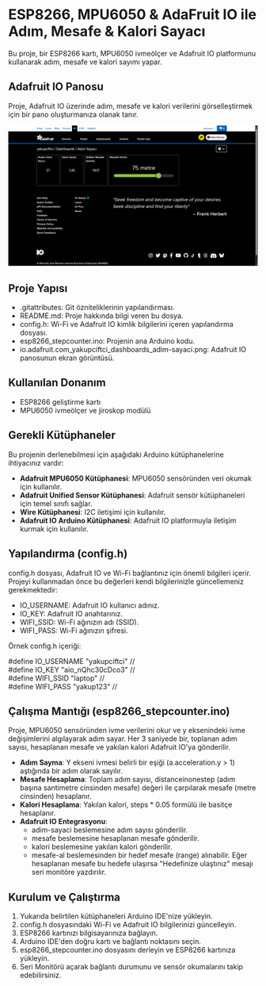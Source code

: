 # **ESP8266, MPU6050 & AdaFruit IO ile  Adım, Mesafe & Kalori Sayacı**

Bu proje, bir ESP8266 kartı, MPU6050 ivmeölçer ve Adafruit IO platformunu kullanarak adım, mesafe ve kalori sayımı yapar.

## **Adafruit IO Panosu**

Proje, Adafruit IO üzerinde adım, mesafe ve kalori verilerini görselleştirmek için bir pano oluşturmanıza olanak tanır.

<img src="https://github.com/ciftciyakup/esp8266-step_counter/blob/main/io.adafruit.com_yakupciftci_dashboards_adim-sayaci.png">

## **Proje Yapısı**

* .gitattributes: Git özniteliklerinin yapılandırması.  
* README.md: Proje hakkında bilgi veren bu dosya.  
* config.h: Wi-Fi ve Adafruit IO kimlik bilgilerini içeren yapılandırma dosyası.  
* esp8266\_stepcounter.ino: Projenin ana Arduino kodu.  
* io.adafruit.com\_yakupciftci\_dashboards\_adim-sayaci.png: Adafruit IO panosunun ekran görüntüsü.

## **Kullanılan Donanım**

* ESP8266 geliştirme kartı  
* MPU6050 ivmeölçer ve jiroskop modülü

## **Gerekli Kütüphaneler**

Bu projenin derlenebilmesi için aşağıdaki Arduino kütüphanelerine ihtiyacınız vardır:

* **Adafruit MPU6050 Kütüphanesi**: MPU6050 sensöründen veri okumak için kullanılır.  
* **Adafruit Unified Sensor Kütüphanesi**: Adafruit sensör kütüphaneleri için temel sınıfı sağlar.  
* **Wire Kütüphanesi**: I2C iletişimi için kullanılır.  
* **Adafruit IO Arduino Kütüphanesi**: Adafruit IO platformuyla iletişim kurmak için kullanılır.

## **Yapılandırma (config.h)**

config.h dosyası, Adafruit IO ve Wi-Fi bağlantınız için önemli bilgileri içerir. Projeyi kullanmadan önce bu değerleri kendi bilgilerinizle güncellemeniz gerekmektedir:

* IO\_USERNAME: Adafruit IO kullanıcı adınız.  
* IO\_KEY: Adafruit IO anahtarınız.  
* WIFI\_SSID: Wi-Fi ağınızın adı (SSID).  
* WIFI\_PASS: Wi-Fi ağınızın şifresi.

Örnek config.h içeriği:

\#define IO\_USERNAME "yakupciftci" //  
\#define IO\_KEY "aio\_nQhc30cDco3" //  
\#define WIFI\_SSID "laptop" //  
\#define WIFI\_PASS "yakup123" //

## **Çalışma Mantığı (esp8266\_stepcounter.ino)**

Proje, MPU6050 sensöründen ivme verilerini okur ve y eksenindeki ivme değişimlerini algılayarak adım sayar. Her 3 saniyede bir, toplanan adım sayısı, hesaplanan mesafe ve yakılan kalori Adafruit IO'ya gönderilir.

* **Adım Sayma**: Y ekseni ivmesi belirli bir eşiği (a.acceleration.y \> 1\) aştığında bir adım olarak sayılır.  
* **Mesafe Hesaplama**: Toplam adım sayısı, distanceinonestep (adım başına santimetre cinsinden mesafe) değeri ile çarpılarak mesafe (metre cinsinden) hesaplanır.  
* **Kalori Hesaplama**: Yakılan kalori, steps \* 0.05 formülü ile basitçe hesaplanır.  
* **Adafruit IO Entegrasyonu**:  
  * adim-sayaci beslemesine adım sayısı gönderilir.  
  * mesafe beslemesine hesaplanan mesafe gönderilir.  
  * kalori beslemesine yakılan kalori gönderilir.  
  * mesafe-al beslemesinden bir hedef mesafe (range) alınabilir. Eğer hesaplanan mesafe bu hedefe ulaşırsa "Hedefinize ulaştınız" mesajı seri monitöre yazdırılır.

## **Kurulum ve Çalıştırma**

1. Yukarıda belirtilen kütüphaneleri Arduino IDE'nize yükleyin.  
2. config.h dosyasındaki Wi-Fi ve Adafruit IO bilgilerinizi güncelleyin.  
3. ESP8266 kartınızı bilgisayarınıza bağlayın.  
4. Arduino IDE'den doğru kartı ve bağlantı noktasını seçin.  
5. esp8266\_stepcounter.ino dosyasını derleyin ve ESP8266 kartınıza yükleyin.  
6. Seri Monitörü açarak bağlantı durumunu ve sensör okumalarını takip edebilirsiniz.
